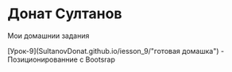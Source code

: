 # Донат Султанов
Мои домашнии задания

[Урок-9](SultanovDonat.github.io/iesson_9/"готовая домашка") - Позиционированние с Bootsrap
